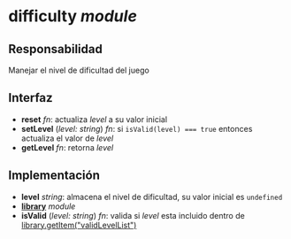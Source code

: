 # difficulty _module_

## Responsabilidad

Manejar el nivel de dificultad del juego

## Interfaz

-   **reset** _fn_: actualiza _level_ a su valor inicial
-   **setLevel** (_level: string_) _fn_: si `isValid(level) === true` entonces actualiza el valor de _level_
-   **getLevel** _fn_: retorna _level_

## Implementación

-   **level** _string_: almacena el nivel de dificultad, su valor inicial es `undefined`
-   **[library](./difficulty/library.md)** _module_
-   **isValid** (_level: string_) _fn_: valida si _level_ esta incluido dentro de [library.getItem("validLevelList")](./difficulty/library.md)
